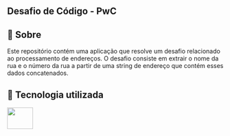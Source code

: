 ## Desafio de Código - PwC

<h2>📃 Sobre</h2>
<p>Este repositório contém uma aplicação que resolve um desafio relacionado ao processamento de endereços. O desafio consiste em extrair o nome da rua e o número da rua a partir de uma string de endereço que contém esses dados concatenados.</p>

## 🚀 Tecnologia utilizada

<div style="display: inline-block;">
  <img height="50" width="60" src="https://cdn.jsdelivr.net/gh/devicons/devicon/icons/javascript/javascript-original.svg" />
</div>
